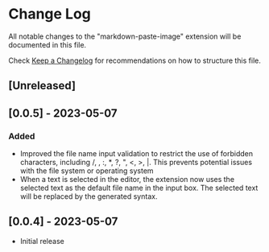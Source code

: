 # Change Log

All notable changes to the "markdown-paste-image" extension will be documented in this file.

Check [Keep a Changelog](http://keepachangelog.com/) for recommendations on how to structure this file.

## [Unreleased]

## [0.0.5] - 2023-05-07

### Added

- Improved the file name input validation to restrict the use of forbidden characters, including /, \, :, *, ?, ", <, >, |. This prevents potential issues with the file system or operating system
- When a text is selected in the editor, the extension now uses the selected text as the default file name in the input box. The selected text will be replaced by the generated syntax.

## [0.0.4] - 2023-05-07

- Initial release